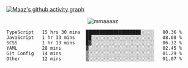 [![Maaz's github activity graph](https://activity-graph.herokuapp.com/graph?username=mmaaaaz&bg_color=000000&color=ffffff&line=0000ff&point=00cece&area=true&hide_border=true)](https://github.com/ashutosh00710/github-readme-activity-graph)

<p align="center"> <img src="https://komarev.com/ghpvc/?username=mmaaaaz&label=PROFILE+VIEWS&color=22223b&style=for-the-badge" alt="mmaaaaz" /> </p>


<!--START_SECTION:waka-->

```text
TypeScript   15 hrs 30 mins  ████████████████████░░░░░   80.36 %
JavaScript   1 hr 33 mins    ██░░░░░░░░░░░░░░░░░░░░░░░   08.08 %
SCSS         1 hr 13 mins    █▓░░░░░░░░░░░░░░░░░░░░░░░   06.32 %
YAML         28 mins         ▓░░░░░░░░░░░░░░░░░░░░░░░░   02.45 %
Git Config   14 mins         ▒░░░░░░░░░░░░░░░░░░░░░░░░   01.29 %
Other        12 mins         ▒░░░░░░░░░░░░░░░░░░░░░░░░   01.07 %
```

<!--END_SECTION:waka-->
